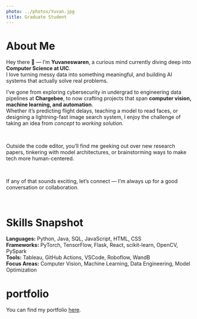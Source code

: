 ```yaml
---
photo: ../photos/Yuvan.jpg
title: Graduate Student
---
```

# About Me  

Hey there 👋 — I’m **Yuvaneswaren**, a curious mind currently diving deep into **Computer Science at UIC**.  
I love turning messy data into something meaningful, and building AI systems that actually solve real problems.  

I’ve gone from exploring cybersecurity in undergrad to engineering data pipelines at **Chargebee**, to now crafting projects that span **computer vision, machine learning, and automation**.  
Whether it’s predicting flight delays, teaching a model to read faces, or designing a lightning-fast image search system, I enjoy the challenge of taking an idea from *concept* to *working solution*.  

</br>

Outside the code editor, you’ll find me geeking out over new research papers, tinkering with model architectures, or brainstorming ways to make tech more human-centered.  

</br>

If any of that sounds exciting, let’s connect — I’m always up for a good conversation or collaboration.  

</br>

# Skills Snapshot

**Languages:** Python, Java, SQL, JavaScript, HTML, CSS  
**Frameworks:** PyTorch, TensorFlow, Flask, React, scikit-learn, OpenCV, PySpark  
**Tools:** Tableau, GitHub Actions, VSCode, Roboflow, WandB  
**Focus Areas:** Computer Vision, Machine Learning, Data Engineering, Model Optimization

# portfolio

You can find my portfolio [here](https://sites.google.com/view/yuvaneswaren/home).